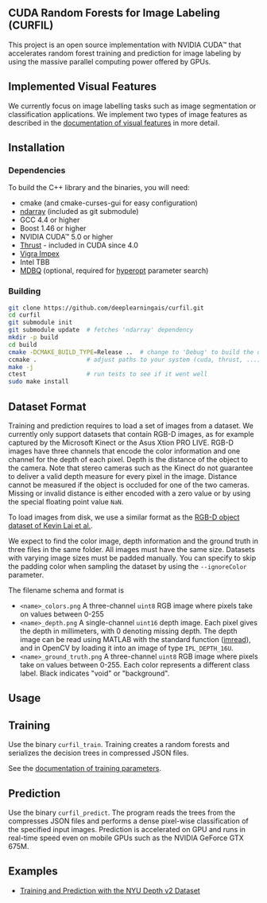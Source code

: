 CUDA Random Forests for Image Labeling (CURFIL)
-----------------------------------------------

This project is an open source implementation with NVIDIA CUDA™ that accelerates random
forest training and prediction for image labeling by using the
massive parallel computing power offered by GPUs.

Implemented Visual Features
---------------------------

We currently focus on image labelling tasks such as image segmentation or classification applications.
We implement two types of image features as described in the
[documentation of visual features][visual-features] in more detail.

Installation
------------

### Dependencies ###

To build the C++ library and the binaries, you will need:

  - cmake (and cmake-curses-gui for easy configuration)
  - [ndarray][ndarray] (included as git submodule)
  - GCC 4.4 or higher
  - Boost 1.46 or higher
  - NVIDIA CUDA™ 5.0 or higher
  - [Thrust][thrust] - included in CUDA since 4.0
  - [Vigra Impex][vigra]
  - Intel TBB
  - [MDBQ][mdbq] (optional, required for [hyperopt][hyperopt] parameter search)


### Building ###

```bash
git clone https://github.com/deeplearningais/curfil.git
cd curfil
git submodule init
git submodule update  # fetches 'ndarray' dependency
mkdir -p build
cd build
cmake -DCMAKE_BUILD_TYPE=Release ..  # change to 'Debug' to build the debugging version
ccmake .              # adjust paths to your system (cuda, thrust, ...)!
make -j
ctest                 # run tests to see if it went well
sudo make install
```

Dataset Format
--------------

Training and prediction requires to load a set of images from a dataset. We
currently only support datasets that contain RGB-D images, as for example
captured by the Microsoft Kinect or the Asus Xtion PRO LIVE. RGB-D images have
three channels that encode the color information and one channel for the depth
of each pixel. Depth is the distance of the object to the camera. Note that
stereo cameras such as the Kinect do not guarantee to deliver a valid depth
measure for every pixel in the image. Distance cannot be measured if the object
is occluded for one of the two cameras. Missing or invalid distance is either
encoded with a zero value or by using the special floating point value `NaN`.

To load images from disk, we use a similar format as the [RGB-D object dataset
of Kevin Lai et al.][lai-rgbd].

We expect to find the color image, depth information and the ground truth in three files in the same folder.
All images must have the same size. Datasets with varying image sizes must be padded manually.
You can specify to skip the padding color when sampling the dataset by using the `--ignoreColor` parameter.

The filename schema and format is

- `<name>_colors.png`
	A three-channel `uint8` RGB image where pixels take on values between 0-255
- `<name>_depth.png`
	A single-channel `uint16` depth image. Each pixel gives
	the depth in millimeters, with 0 denoting missing depth. The depth image can be
	read using MATLAB with the standard function ([imread][matlab-imread]), and in OpenCV by loading
	it into an image of type `IPL_DEPTH_16U`.
- `<name>_ground_truth.png`
	A three-channel `uint8` RGB image where pixels take on values between 0-255.
	Each color represents a different class label. Black indicates "void" or
	"background".

Usage
-----

## Training ##

Use the binary `curfil_train`.
Training creates a random forests and serializes the decision trees in compressed JSON files.

See the [documentation of training parameters](https://github.com/deeplearningais/curfil/wiki/Training-Parameters).

## Prediction ##

Use the binary `curfil_predict`.
The program reads the trees from the compresses JSON files and performs a dense
pixel-wise classification of the specified input images.
Prediction is accelerated on GPU and runs in real-time speed even on mobile
GPUs such as the NVIDIA GeForce GTX 675M.

Examples
--------

- [Training and Prediction with the NYU Depth v2 Dataset](https://github.com/deeplearningais/curfil/wiki/Training-and-Prediction-with-the-NYU-Depth-v2-Dataset)


[visual-features]: https://github.com/deeplearningais/curfil/wiki/Visual-Features
[lai-rgbd]: http://www.cs.washington.edu/rgbd-dataset/trd5326jglrepxk649ed/rgbd-dataset_full/README.txt
[ndarray]: https://github.com/deeplearningais/ndarray
[thrust]: http://code.google.com/p/thrust/
[mdbq]: https://github.com/temporaer/MDBQ
[hyperopt]: https://github.com/jaberg/hyperopt
[vigra]: http://hci.iwr.uni-heidelberg.de/vigra/
[matlab-imread]: http://www.mathworks.de/de/help/matlab/ref/imread.html

